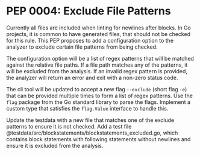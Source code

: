 # PEP 0004: Exclude File Patterns

Currently all files are included when linting for newlines after blocks. In Go projects, it is common to have generated files, that should not be checked for this rule.
This PEP proposes to add a configuration option to the analyzer to exclude certain file patterns from being checked.

The configuration option will be a list of regex patterns that will be matched against the relative file paths. If a file path matches any of the patterns, it will be excluded from the analysis.
If an invalid regex pattern is provided, the analyzer will return an error and exit with a non-zero status code.

The cli tool will be updated to accept a new flag `--exclude` (short flag `-e`) that can be provided multiple times to form a list of regex patterns. Use the `flag` package from the Go standard library to parse the flags. Implement a custom type that satisfies the `flag.Value` interface to handle this.

Update the testdata with a new file that matches one of the exclude patterns to ensure it is not checked. Add a test file @testdata/src/blockstatements/blockstatements_excluded.go, which contains block statements with following statements without newlines and ensure it is excluded from the analysis.
